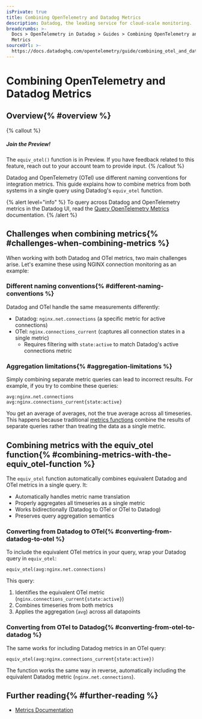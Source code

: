 ```yaml
---
isPrivate: true
title: Combining OpenTelemetry and Datadog Metrics
description: Datadog, the leading service for cloud-scale monitoring.
breadcrumbs: >-
  Docs > OpenTelemetry in Datadog > Guides > Combining OpenTelemetry and Datadog
  Metrics
sourceUrl: >-
  https://docs.datadoghq.com/opentelemetry/guide/combining_otel_and_datadog_metrics/index.html
---
```


# Combining OpenTelemetry and Datadog Metrics

## Overview{% #overview %}

{% callout %}
##### Join the Preview!

The `equiv_otel()` function is in Preview. If you have feedback related to this feature, reach out to your account team to provide input.
{% /callout %}

Datadog and OpenTelemetry (OTel) use different naming conventions for integration metrics. This guide explains how to combine metrics from both systems in a single query using Datadog's `equiv_otel` function.

{% alert level="info" %}
To query across Datadog and OpenTelemetry metrics in the Datadog UI, read the [Query OpenTelemetry Metrics](https://docs.datadoghq.com/metrics/open_telemetry/query_metrics) documentation.
{% /alert %}

## Challenges when combining metrics{% #challenges-when-combining-metrics %}

When working with both Datadog and OTel metrics, two main challenges arise. Let's examine these using NGINX connection monitoring as an example:

### Different naming conventions{% #different-naming-conventions %}

Datadog and OTel handle the same measurements differently:

- Datadog: `nginx.net.connections` (a specific metric for active connections)
- OTel: `nginx.connections_current` (captures all connection states in a single metric)
  - Requires filtering with `state:active` to match Datadog's active connections metric

### Aggregation limitations{% #aggregation-limitations %}

Simply combining separate metric queries can lead to incorrect results. For example, if you try to combine these queries:

```
avg:nginx.net.connections
avg:nginx.connections_current{state:active}
```

You get an average of averages, not the true average across all timeseries. This happens because traditional [metrics functions](https://docs.datadoghq.com/dashboards/functions) combine the results of separate queries rather than treating the data as a single metric.

## Combining metrics with the equiv_otel function{% #combining-metrics-with-the-equiv_otel-function %}

The `equiv_otel` function automatically combines equivalent Datadog and OTel metrics in a single query. It:

- Automatically handles metric name translation
- Properly aggregates all timeseries as a single metric
- Works bidirectionally (Datadog to OTel or OTel to Datadog)
- Preserves query aggregation semantics

### Converting from Datadog to OTel{% #converting-from-datadog-to-otel %}

To include the equivalent OTel metrics in your query, wrap your Datadog query in `equiv_otel`:

```
equiv_otel(avg:nginx.net.connections)
```

This query:

1. Identifies the equivalent OTel metric (`nginx.connections_current{state:active}`)
1. Combines timeseries from both metrics
1. Applies the aggregation (`avg`) across all datapoints

### Converting from OTel to Datadog{% #converting-from-otel-to-datadog %}

The same works for including Datadog metrics in an OTel query:

```
equiv_otel(avg:nginx.connections_current{state:active})
```

The function works the same way in reverse, automatically including the equivalent Datadog metric (`nginx.net.connections`).

## Further reading{% #further-reading %}

- [Metrics Documentation](https://docs.datadoghq.com/metrics/)
